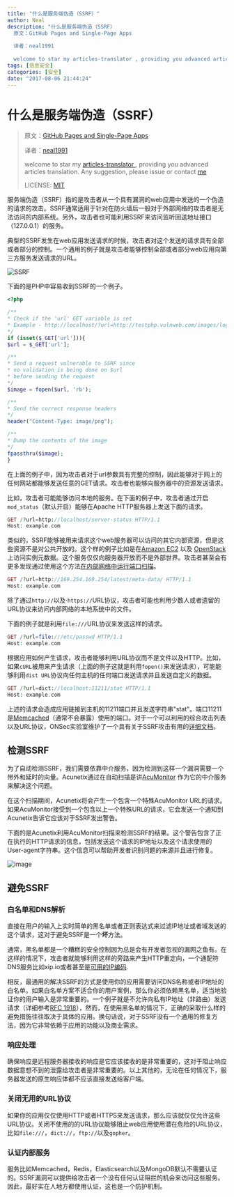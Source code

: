 ```yaml
---
title: "什么是服务端伪造（SSRF）"
author: Neal
description: "什么是服务端伪造（SSRF）
  原文：GitHub Pages and Single-Page Apps
  
  译者：neal1991
  
  welcome to star my articles-translator , providing you advanced articles translation. Any suggestion, please issue or contact"
tags: [信息安全]
categories: [安全]
date: "2017-08-06 21:44:24"
---
```

# 什么是服务端伪造（SSRF）

> 原文：[GitHub Pages and Single-Page Apps](https://www.acunetix.com/blog/articles/server-side-request-forgery-vulnerability/)
>
> 译者：[neal1991](https://github.com/neal1991)
>
> welcome to star my [articles-translator ](https://github.com/neal1991), providing you advanced articles translation. Any suggestion, please issue or contact [me](mailto:bing.ecnu@gmail.com)
>
> LICENSE: [MIT](https://opensource.org/licenses/MIT)

服务端伪造（SSRF）指的是攻击者从一个具有漏洞的web应用中发送的一个伪造的请求的攻击。SSRF通常适用于针对在防火墙后一般对于外部网络的攻击者是无法访问的内部系统。另外，攻击者也可能利用SSRF来访问监听回送地址接口（127.0.0.1）的服务。

典型的SSRF发生在web应用发送请求的时候，攻击者对这个发送的请求具有全部或者部分的控制。一个通用的例子就是攻击者能够控制全部或者部分web应用向第三方服务发送请求的URL。

![SSRF](https://user-images.githubusercontent.com/12164075/28745292-2d209ce2-74a8-11e7-9858-214153c97aa2.png)

下面的是PHP中容易收到SSRF的一个例子。

```php
<?php

/**
* Check if the 'url' GET variable is set
* Example - http://localhost/?url=http://testphp.vulnweb.com/images/logo.gif
*/
if (isset($_GET['url'])){
$url = $_GET['url'];

/**
* Send a request vulnerable to SSRF since
* no validation is being done on $url
* before sending the request
*/
$image = fopen($url, 'rb');

/**
* Send the correct response headers
*/
header("Content-Type: image/png");

/**
* Dump the contents of the image
*/
fpassthru($image);
}
```

在上面的例子中，因为攻击者对于url参数具有完整的控制，因此能够对于网上的任何网站都能够发送任意的GET请求。攻击者也能够向服务器中的资源发送请求。

比如，攻击者可能能够访问本地的服务。在下面的例子中，攻击者通过开启`mod_status`（默认开启）能够在Apache HTTP服务器上发送下面的请求。

```php
GET /?url=http://localhost/server-status HTTP/1.1
Host: example.com
```

类似的，SSRF能够被用来请求这个web服务器可以访问的其它内部资源，但是这些资源不是对公共开放的。这个样的例子比如是在[Amazon EC2](http://docs.aws.amazon.com/AWSEC2/latest/UserGuide/ec2-instance-metadata.html) 以及 [OpenStack](https://docs.openstack.org/admin-guide/compute-networking-nova.html) 上访问实例元数据。这个服务仅仅向服务器开放而不是外部世界。攻击者甚至会有更多发现通过使用这个方法[在内部网络中运行端口扫描](https://www.acunetix.com/blog/articles/ssrf-vulnerability-used-to-scan-the-web-servers-network/)。

```php
GET /?url=http://169.254.169.254/latest/meta-data/ HTTP/1.1
Host: example.com
```

除了通过`http://`以及·`https://`URL协议，攻击者可能也利用少数人或者遗留的URL协议来访问内部网络的本地系统中的文件。

下面的例子就是利用`file:///`URL协议来发送这样的请求。

```php
GET /?url=file:///etc/passwd HTTP/1.1
Host: example.com
```

根据应用如何产生请求，攻击者能够利用URL协议而不是文件以及HTTP。比如，如果`cURL`被用来产生请求（上面的例子这就是利用`fopen()`来发送请求），可能能够利用`dist URL`协议向任何主机的任何端口发送请求并且发送自定义的数据。

```php
GET /?url=dict://localhost:11211/stat HTTP/1.1
Host: example.com
```

上述的请求会造成应用链接到主机的11211端口并且发送字符串"stat"。端口11211是[Memcached](https://memcached.org/)（通常不会暴露）使用的端口。对于一个可以利用的综合攻击列表以及URL协议，ONSec实验室维护了一个具有关于SSRF攻击有用的[详细文档](https://docs.google.com/document/d/1v1TkWZtrhzRLy0bYXBcdLUedXGb9njTNIJXa3u9akHM)。

## 检测SSRF

为了自动检测SSRF，我们需要依靠中介服务，因为检测到这样一个漏洞需要一个带外和延时的向量。Acunetix通过在自动扫描是讲[AcuMonitor](https://www.acunetix.com/vulnerability-scanner/acumonitor-technology/) 作为它的中介服务来解决这个问题。

在这个扫描期间，Acunetix将会产生一个包含一个特殊AcuMonitor URL的请求。如果AcuMonitor接受到一个包含以上一个特殊URL的请求，它会发送一个通知到Acunetix告诉它应该对于SSRF发出警告。

下面的是Acunetix利用AcuMonitor扫描来检测SSRF的结果。这个警告包含了正在执行的HTTP请求的信息，包括发送这个请求的IP地址以及这个请求使用的User-agent字符串。这个信息可以帮助开发者识别问题的来源并且进行修复。

![image](https://user-images.githubusercontent.com/12164075/28749646-cc68858c-7500-11e7-8d17-25fb43657f1c.png)

## 避免SSRF

### 白名单和DNS解析

直接在用户的输入上实时简单的黑名单或者正则表达式来过滤IP地址或者域发送的这个请求，这对于避免SSRF是一个**坏**方法。

通常，黑名单都是一个糟糕的安全控制因为总是会有开发者忽视的漏网之鱼有。在这样的情况下，攻击者就能够利用这样的旁路来产生HTTP重定向，一个通配符DNS服务比如xip.io或者甚至是[可用的IP编码](http://www.pc-help.org/obscure.htm).

相反，最通用的解决SSRF的方式是使用你的应用需要访问DNS名称或者IP地址的白名单。如果白名单方案不适合你的用户案例，那么你必须依赖黑名单，适当地验证你的用户输入是非常重要的。一个例子就是不允许向私有IP地址（非路由）发送请求（详细参考[RFC 1918](https://tools.ietf.org/html/rfc1918)），然而，在使用黑名单的情况下，正确的采取什么样的避免措施往往取决于具体的应用。换句话说，对于SSRF没有一个通用的修复方法，因为它非常依赖于应用的功能以及商业需求。

### 响应处理

确保响应是远程服务器接收的响应是它应该接收的是非常重要的，这对于阻止响应数据意想不到的泄露给攻击者是非常重要的。以上其他的，无论在任何情况下，服务器发送的原生响应体都不应该直接发送给客户端。

### 关闭无用的URL协议

如果你的应用仅仅使用HTTP或者HTTPS来发送请求，那么应该就仅仅允许这些URL协议。关闭不使用的的URL协议能够阻止web应用使用潜在危险的URL协议，比如`file:///`，`dict://`，`ftp://`以及`gopher`。

### 认证内部服务

服务比如Memcached，Redis，Elasticsearch以及MongoDB默认不需要认证的。SSRF漏洞可以提供给攻击者一个没有任何认证阻拦的机会来访问这些服务。因此，最好实在人地方都使用认证，这也是一个防护机制。

